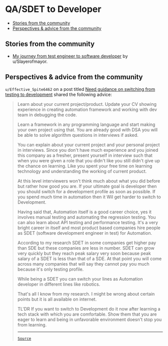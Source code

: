 <!-- omit from toc -->
# QA/SDET to Developer

- [Stories from the community](#stories-from-the-community)
- [Perspectives \& advice from the community](#perspectives--advice-from-the-community)

## Stories from the community

- [My journey from test engineer to software developer](https://www.reddit.com/r/developersIndia/comments/16wy6es/my_journey_from_test_engineer_to_software/)
  by u/Slayerofmayor.

## Perspectives & advice from the community

`u/Effective_Spite6462` on a post titled
[Need guidance on switching from testing to development](https://www.reddit.com/r/developersIndia/comments/twol6c/need_guidance_on_switching_from_testing_to/)
shared the following advice:

<blockquote>

Learn about your current project/product. Update your CV showing experience in
creating automation framework and working with dev team in debugging the code.

Learn a framework in any programming language and start making your own project
using that. You are already good with DSA you will be able to solve algorithm
questions in interviews if asked.

You can explain about your current project and your personal project in
interviews. Since you don't have much experience and you joined this company as
a fresher, present yourself in interview such that when you were given a role
that you didn't like you still didn't give up the chance on learning. Like you
spent your free time on learning technology and understanding the working of
current product.

At this level interviewers won't think much about what you did before but rather
how good you are. If your ultimate goal is developer then you should switch for
a development profile as soon as possible. If you spend much time in automation
then it Wil get harder to switch to Development.

Having said that, Automation itself is a good career choice, yes it involves
manual testing and automating the regression testing. You can also learn about
API testing and performance testing. It's a very bright career in itself and
most product based companies hire people as SDET (software development engineer
in test) for Automation.

According to my research SDET in some companies get higher pay than SDE but
these companies are less in number. SDET can grow very quickly but they reach
peak salary very soon because peak salary of a SDET is less than that of a SDE.
At that point you will come across many companies that will say they cannot pay
you much because it's only testing profile.

While being a SDET you can switch your lines as Automation developer in
different lines like robotics.

That's all I know from my research. I might be wrong about certain points but it
is all available on internet.

TL'DR If you want to switch to Development do it now after learning a tech stack
with which you are comfortable. Show them that you are eager to learn and being
in unfavorable environment doesn't stop you from learning.

---

[`Source`](https://www.reddit.com/r/developersIndia/comments/twol6c/comment/i3gpwlg/)

</blockquote>
